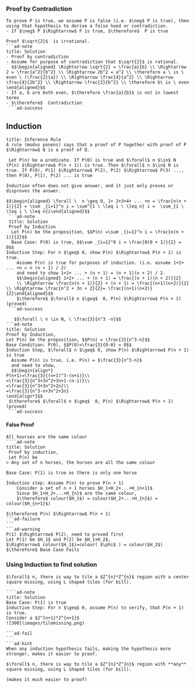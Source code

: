 ### Proof by Contradiction
```ad-important
To prove P is true, we assume P is false (i.e. $\neg$ P is true), then using that hypothesis to derive a false hood or contradiction.
- If $\neg$ P $\Rightarrow$ F is true, $\therefore$  P is true
``` 

```ad-example
Proof $\sqrt{2}$  is irrational.
```ad-note
title: Solution
- Proof by contradiction
- Assume for purpose of contradiction that $\sqrt{2}$ is rational.
  $$\begin{aligned} \Rightarrow \sqrt{2} = \frac{a}{b} \\ \Rightarrow 2 = \frac{a^2}{b^2} \\ \Rightarrow 2b^2 = a^2 \\ \therefore a \ is \ even \ (\frac{2}{a}) \\ \Rightarrow \frac{4}{a^2} \\ \Rightarrow \frac{4}{2b^2} \\ \Rightarrow \frac{2}{b^2} \\ \therefore b\ is \ even \end{aligned}$$
- If a, b are both even, $\therefore \frac{a}{b}$ is not in lowest terms
- $\therefore$  Contradiction
 ```ad-success
 ```
 
 
## Induction
```ad-help
title: Inference Rule
A rule (modus ponens) says that a proof of P together with proof of P $\Rightarrow$ Q is a proof of Q.
```

 ```ad-important
  Let P(n) be a predicate. If P(0) is true and $\forall$ n $\in$ N (P(n) $\Rightarrow$ P(n + 1)) is true. Then $\forall$ n $\in$ N is true. If P(0), P(1) $\Rightarrow$ P(2), P(2) $\Rightarrow$ P(3) ..., then P(0), P(1), P(2) ... is true
  ``` 
```ad-warning
Induction often does not give answer, and it just only proves or disproves the answer.
```
```ad-example
$$\begin{aligned} \forall \  n \geq 0, 1+ 2+3+4+ ... +n = \frac{n(n + 1)}{2} = \sum _{i=1}^n i = \sum^{1 \ \leq i \ \leq n} i =  \sum_{1 \ \leq i \ \leq n}i\end{aligned}$$
 ```ad-note
 title: Solution
 Proof by Induction
  Let P(n) be the proposition, $$P(n) =\sum _{i=1}^n i = \frac{n(n + 1)}{2}$$
  Base Case: P(0) is true, $$\sum _{i=1}^0 i = \frac{0(0 + 1)}{2} = 0$$
Inductive Step: For n $\geq$ 0, show P(n) $\Rightarrow$ P(n + 1) is true.
    Assume P(n) is true for purposes of induction. (i.e. assume 1+2+ ... +n = n (n + 1) / 2)
    and need to show 1+2+ ... + (n + 1) = (n + 1)(n + 2) / 2.
    $$\begin{aligned} 1+2+ ... + (n + 1) = \frac{(n + 1)(n + 2)}{2} 
    \\ \Rightarrow \frac{n(n + 1)}{2} + (n + 1) = \frac{(n+1)(n+2)}{2} \\ \Rightarrow \frac{n^2 + 3n + 2}{2}= \frac{(n+1)(n+2)}{2}\end{aligned}$$
    $\therefore$ $\forall$ n $\geq$  0, P(n) $\Rightarrow$ P(n + 1) (proved)
 ```ad-success
 ```
 
 
```ad-example
   $$\forall \ n \in N, \ \frac{3}{n^3 -n}$$
```ad-note
title: Solution
Proof by Induction,
Let P(n) be the proposition, $$P(n) = \frac{3}{n^3-n}$$
Base Condition: P(0), $$P(0)=\frac{3}{0-0} = 0$$
Induction Step, $\forall$ n $\geq$ 0, show P(n) $\Rightarrow$ P(n + 1) is true
  Assume P(n) is true, i.e. P(n) = $\frac{3}{n^3-n}$ 
  and need to show, 
  $$\begin{align*}
P(n+1)=\frac{3}{(n+1)^3-(n+1)}\\
=\frac{3}{n^3+3n^2+3n+1-(n-1)}\\
=\frac{3}{n^3+3n^2+2n}\\
=\frac{3}{n^3-n+3n^2+3n}
\end{align*}$$
 $\therefore$ $\forall$ n $\geq$  0, P(n) $\Rightarrow$ P(n + 1) (proved)
 ```ad-success
 ```
 
 
#### False Proof
````ad-example
All hourses are the same colour
````ad-note
title: Solution
 Proof by induction,
 Let P(n) be 
> Any set of n horses, the horses are all the same colour

Base Case: P(1) is true as there is only one horse

Induction step: Assume P(n) to prove P(n + 1)
	Consider a set of n + 1 horses $H_1+H_2+...+H_{n+1}$
	Since $H_1+H_2+...+H_{n}$ are the same colour,
	$\therefore$ colour($H_1$) = colour($H_2+...+H_{n}$) = colour($H_{n+1}$)

$\therefore$ P(n) $\Rightarrow$ P(n + 1)
```ad-failure
```
```ad-warning
P(1) $\Rightarrow$ P(2), need to proved first
Let P(1) be $H_1$ and P(2) be $H_1+H_2$,
$\Rightarrow$ colour($H_1$)=colour( $\phi$ ) = colour($H_2$)
$\therefore$ Base Case Fails
````
### Using Induction to find solution
````ad-example
$\forall$ n, there is way to tile a $Z^{n}*Z^{n}$ region with a center square missing, using L shaped tiles (for bill).

````ad-note
title: Solution
Base Case: P(1) is true
Inductive Step: For n $\geq$ 0, assume P(n) to verify, that P(n + 1) is true.
Consider a $2^{n+1}*2^{n+1}$
![300](images/tilemissing.png)

```ad-fail
```
```ad-hint
When any induction hypothesis fails, making the hypothesis more stronger, makes it easier to proof.

$\forall$ n, there is way to tile a $Z^{n}*Z^{n}$ region with **any** square missing, using L shaped tiles (for bill).

(makes it much easier to proof)
````
